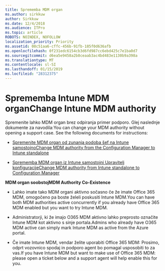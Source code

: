 ```yaml
---
title: Sprememba MDM organ
ms.author: sirkkuw
author: Sirkkuw
ms.date: 12/4/2018
ms.audience: ITPro
ms.topic: article
ROBOTS: NOINDEX, NOFOLLOW
localization_priority: Priority
ms.assetid: 08c51aa6-cffc-456b-91fb-185f0d636afb
ms.openlocfilehash: 0f231edc6154cb3d6fd987cc6ebd425c7e1ba0d7
ms.sourcegitcommit: d6ea5e9458a2b8ceaab3ac4bd483e1130b9a398a
ms.translationtype: MT
ms.contentlocale: sl-SI
ms.lasthandoff: 01/15/2019
ms.locfileid: "28312375"
---
```

# <a name="change-intune-mdm-authority"></a><span data-ttu-id="4b42e-102">Sprememba Intune MDM organ</span><span class="sxs-lookup"><span data-stu-id="4b42e-102">Change Intune MDM authority</span></span>

<span data-ttu-id="4b42e-p101">Spremenite lahko MDM organ brez odpiranja primer podporo. Glej naslednje dokumente za navodila:</span><span class="sxs-lookup"><span data-stu-id="4b42e-p101">You can change your MDM authority without opening a support case. See the following documents for instructions:</span></span>
  
- [<span data-ttu-id="4b42e-105">Spremenite MDM organ od zunanja podoba šef na Intune samostojno</span><span class="sxs-lookup"><span data-stu-id="4b42e-105">Change MDM authority from the Configuration Manager to Intune standalone</span></span>](https://docs.microsoft.com/sccm/mdm/deploy-use/migrate-change-mdm-authority)
    
- [<span data-ttu-id="4b42e-106">Sprememba MDM organ iz Intune samostojni Upravitelj konfiguracije</span><span class="sxs-lookup"><span data-stu-id="4b42e-106">Change MDM authority from Intune standalone to Configuration Manager</span></span>](https://docs.microsoft.com/sccm/mdm/deploy-use/change-mdm-authority)
    
 <span data-ttu-id="4b42e-107">**MDM organ soobstoj**</span><span class="sxs-lookup"><span data-stu-id="4b42e-107">**MDM Authority Co-Existence**</span></span>
  
- <span data-ttu-id="4b42e-108">Lahko imate tako MDM organi aktivno sočasno če že imate Office 365 MDM, omogočeno pa boste želeli poskusiti Intune MDM.</span><span class="sxs-lookup"><span data-stu-id="4b42e-108">You can have both MDM authorities active concurrently if you already have Office 365 MDM enabled but you want to try Intune MDM.</span></span>
    
- <span data-ttu-id="4b42e-109">Administratorji, ki že imajo O365 MDM aktivno lahko preprosto označite Intune MDM kot aktivno s sinje portala.</span><span class="sxs-lookup"><span data-stu-id="4b42e-109">Admins who already have O365 MDM active can simply mark Intune MDM as active from the Azure portal.</span></span>
    
- <span data-ttu-id="4b42e-110">Če imate Intune MDM, vendar želite uporabiti Office 365 MDM: Prosimo, odprt vozovnico spodaj in podporo agent bo pomagal usposobiti to za vas.</span><span class="sxs-lookup"><span data-stu-id="4b42e-110">If you have Intune MDM but want to make use of Office 365 MDM: please open a ticket below and a support agent will help enable this for you.</span></span>
    


